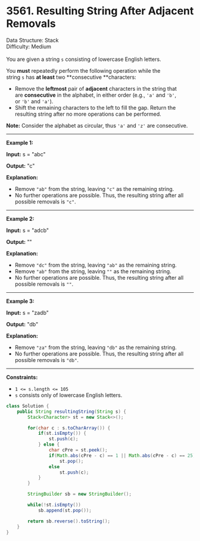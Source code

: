 # 3561. Resulting String After Adjacent Removals  

  Data Structure: Stack </br> Difficulty: Medium </br> </br>You are given a string `s` consisting of lowercase English letters.

You **must** repeatedly perform the following operation while the string `s` has **at least** two **consecutive **characters:

- Remove the **leftmost** pair of **adjacent** characters in the string that are **consecutive** in the alphabet, in either order (e.g., `'a'` and `'b'`, or `'b'` and `'a'`).
- Shift the remaining characters to the left to fill the gap.
Return the resulting string after no more operations can be performed.

**Note:** Consider the alphabet as circular, thus `'a'` and `'z'` are consecutive.

---

**Example 1:**

**Input:** s = "abc"

**Output:** "c"

**Explanation:**

- Remove `"ab"` from the string, leaving `"c"` as the remaining string.
- No further operations are possible. Thus, the resulting string after all possible removals is `"c"`.
---

**Example 2:**

**Input:** s = "adcb"

**Output:** "" 

**Explanation:**

- Remove `"dc"` from the string, leaving `"ab"` as the remaining string. 
- Remove `"ab"` from the string, leaving `""` as the remaining string.
- No further operations are possible. Thus, the resulting string after all possible removals is `""`.
---

**Example 3:**

**Input:** s = "zadb"

**Output:** "db"

**Explanation:**

- Remove `"za"` from the string, leaving `"db"` as the remaining string.
- No further operations are possible. Thus, the resulting string after all possible removals is `"db"`.
---

**Constraints:**

- `1 <= s.length <= 105`
- `s` consists only of lowercase English letters.
```java
class Solution {
    public String resultingString(String s) {
        Stack<Character> st = new Stack<>();

        for(char c : s.toCharArray()) {
            if(st.isEmpty()) {
                st.push(c);
            } else {
                char cPre = st.peek();
                if(Math.abs(cPre - c) == 1 || Math.abs(cPre - c) == 25) 
                    st.pop();
                else 
                    st.push(c);
            }
        }

        StringBuilder sb = new StringBuilder();

        while(!st.isEmpty()) 
            sb.append(st.pop());

        return sb.reverse().toString();
    }
}
```

